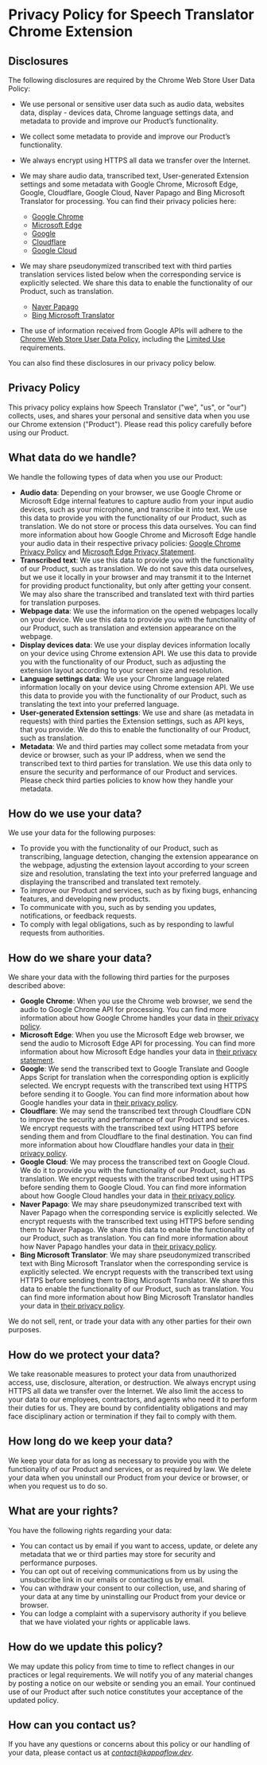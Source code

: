 # Privacy Policy for Speech Translator Chrome Extension

## Disclosures

The following disclosures are required by the Chrome Web Store User Data Policy:

- We use personal or sensitive user data such as audio data, websites data, display - devices data, Chrome language settings data, and metadata to provide and improve our Product’s functionality.
- We collect some metadata to provide and improve our Product’s functionality.
- We always encrypt using HTTPS all data we transfer over the Internet.
- We may share audio data, transcribed text, User-generated Extension settings and some metadata with Google Chrome, Microsoft Edge, Google, Cloudflare, Google Cloud, Naver Papago and Bing Microsoft Translator for processing. You can find their privacy policies here:
  + [Google Chrome](https://www.google.com/chrome/privacy/)
  + [Microsoft Edge](https://privacy.microsoft.com/privacystatement)
  + [Google](https://policies.google.com/privacy)
  + [Cloudflare](https://www.cloudflare.com/privacypolicy/)
  + [Google Cloud](https://cloud.google.com/terms/cloud-privacy-notice)
- We may share pseudonymized transcribed text with third parties translation services listed below when the corresponding service is explicitly selected. We share this data to enable the functionality of our Product, such as translation.
  + [Naver Papago](https://policy.naver.com/policy/privacy_en.html)
  + [Bing Microsoft Translator](https://privacy.microsoft.com/privacystatement)

- The use of information received from Google APIs will adhere to the [Chrome Web Store User Data Policy](https://developer.chrome.com/docs/webstore/program-policies/), including the [Limited Use](https://developer.chrome.com/docs/webstore/program-policies/limited-use/) requirements.

You can also find these disclosures in our privacy policy below.

## Privacy Policy

This privacy policy explains how Speech Translator ("we", "us", or "our") collects, uses, and shares your personal and sensitive data when you use our Chrome extension ("Product"). Please read this policy carefully before using our Product.

## What data do we handle?

We handle the following types of data when you use our Product:

- **Audio data**: Depending on your browser, we use Google Chrome or Microsoft Edge internal features to capture audio from your input audio devices, such as your microphone, and transcribe it into text. We use this data to provide you with the functionality of our Product, such as translation. We do not store or process this data ourselves. You can find more information about how Google Chrome and Microsoft Edge handle your audio data in their respective privacy policies: [Google Chrome Privacy Policy](https://www.google.com/chrome/privacy/) and [Microsoft Edge Privacy Statement](https://privacy.microsoft.com/privacystatement).
- **Transcribed text**: We use this data to provide you with the functionality of our Product, such as translation. We do not save this data ourselves, but we use it locally in your browser and may transmit it to the Internet for providing product functionality, but only after getting your consent. We may also share the transcribed and translated text with third parties for translation purposes.
- **Webpage data**: We use the information on the opened webpages locally on your device. We use this data to provide you with the functionality of our Product, such as translation and extension appearance on the webpage.
- **Display devices data**: We use your display devices information locally on your device using Chrome extension API. We use this data to provide you with the functionality of our Product, such as adjusting the extension layout according to your screen size and resolution.
- **Language settings data**: We use your Chrome language related information locally on your device using Chrome extension API. We use this data to provide you with the functionality of our Product, such as translating the text into your preferred language.
- **User-generated Extension settings**: We use and share (as metadata in requests) with third parties the Extension settings, such as API keys, that you provide. We do this to enable the functionality of our Product, such as translation.
- **Metadata**: We and third parties may collect some metadata from your device or browser, such as your IP address, when we send the transcribed text to third parties for translation. We use this data only to ensure the security and performance of our Product and services. Please check third parties policies to know how they handle your metadata.

## How do we use your data?

We use your data for the following purposes:

- To provide you with the functionality of our Product, such as transcribing, language detection, changing the extension appearance on the webpage, adjusting the extension layout according to your screen size and resolution, translating the text into your preferred language and displaying the transcribed and translated text remotely.
- To improve our Product and services, such as by fixing bugs, enhancing features, and developing new products.
- To communicate with you, such as by sending you updates, notifications, or feedback requests.
- To comply with legal obligations, such as by responding to lawful requests from authorities.

## How do we share your data?

We share your data with the following third parties for the purposes described above:

- **Google Chrome**: When you use the Chrome web browser, we send the audio to Google Chrome API for processing. You can find more information about how Google Chrome handles your data in [their privacy policy](https://www.google.com/chrome/privacy/).
- **Microsoft Edge**: When you use the Microsoft Edge web browser, we send the audio to Microsoft Edge API for processing. You can find more information about how Microsoft Edge handles your data in [their privacy statement](https://privacy.microsoft.com/privacystatement).
- **Google**: We send the transcribed text to Google Translate and Google Apps Script for translation when the corresponding option is explicitly selected. We encrypt requests with the transcribed text using HTTPS before sending it to Google. You can find more information about how Google handles your data in [their privacy policy](https://policies.google.com/privacy).
- **Cloudflare**: We may send the transcribed text through Cloudflare CDN to improve the security and performance of our Product and services. We encrypt requests with the transcribed text using HTTPS before sending them and from Cloudflare to the final destination. You can find more information about how Cloudflare handles your data in [their privacy policy](https://www.cloudflare.com/privacypolicy/).
- **Google Cloud**: We may process the transcribed text on Google Cloud. We do it to provide you with the functionality of our Product, such as translation. We encrypt requests with the transcribed text using HTTPS before sending them to Google Cloud. You can find more information about how Google Cloud handles your data in [their privacy policy](https://cloud.google.com/terms/cloud-privacy-notice).
- **Naver Papago**: We may share pseudonymized transcribed text with Naver Papago when the corresponding service is explicitly selected. We encrypt requests with the transcribed text using HTTPS before sending them to Naver Papago. We share this data to enable the functionality of our Product, such as translation. You can find more information about how Naver Papago handles your data in [their privacy policy](https://policy.naver.com/policy/privacy_en.html).
- **Bing Microsoft Translator**: We may share pseudonymized transcribed text with Bing Microsoft Translator when the corresponding service is explicitly selected. We encrypt requests with the transcribed text using HTTPS before sending them to Bing Microsoft Translator. We share this data to enable the functionality of our Product, such as translation. You can find more information about how Bing Microsoft Translator handles your data in [their privacy policy](https://privacy.microsoft.com/en-us/privacystatement).

We do not sell, rent, or trade your data with any other parties for their own purposes.

## How do we protect your data?

We take reasonable measures to protect your data from unauthorized access, use, disclosure, alteration, or destruction. We always encrypt using HTTPS all data we transfer over the Internet. We also limit the access to your data to our employees, contractors, and agents who need it to perform their duties for us. They are bound by confidentiality obligations and may face disciplinary action or termination if they fail to comply with them.

## How long do we keep your data?

We keep your data for as long as necessary to provide you with the functionality of our Product and services, or as required by law. We delete your data when you uninstall our Product from your device or browser, or when you request us to do so.

## What are your rights?

You have the following rights regarding your data:

- You can contact us by email if you want to access, update, or delete any metadata that we or third parties may store for security and performance purposes.
- You can opt out of receiving communications from us by using the unsubscribe link in our emails or contacting us by email.
- You can withdraw your consent to our collection, use, and sharing of your data at any time by uninstalling our Product from your device or browser.
- You can lodge a complaint with a supervisory authority if you believe that we have violated your rights or applicable laws.

## How do we update this policy?

We may update this policy from time to time to reflect changes in our practices or legal requirements. We will notify you of any material changes by posting a notice on our website or sending you an email. Your continued use of our Product after such notice constitutes your acceptance of the updated policy.

## How can you contact us?

If you have any questions or concerns about this policy or our handling of your data, please contact us at *contact@kappaflow.dev*.
